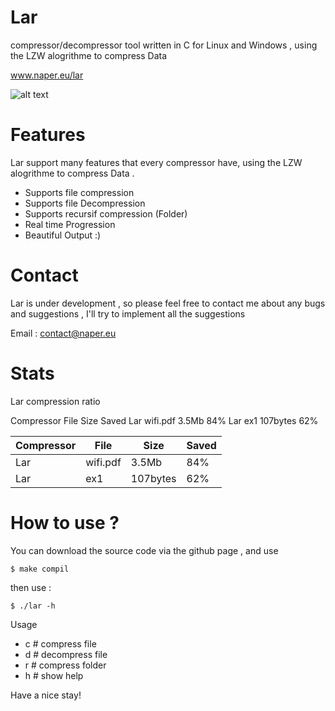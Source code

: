 # Lar
compressor/decompressor tool written in C for Linux and Windows , using the LZW alogrithme to compress Data

www.naper.eu/lar

![alt text](http://nsa38.casimages.com/img/2015/08/22/150822073501915603.png "screen1")

# Features
Lar support many features that every compressor have, using the LZW alogrithme to compress Data . 

- Supports file compression
- Supports file Decompression
- Supports recursif compression (Folder)
- Real time Progression
- Beautiful Output :)

# Contact 
Lar is under development , so please feel free to contact me about any bugs and suggestions , I'll try to implement all the suggestions

Email : contact@naper.eu

# Stats
Lar compression ratio

Compressor	File	Size	Saved
Lar	wifi.pdf	3.5Mb	84%
Lar	ex1	107bytes	62%

Compressor    | File         | Size         | Saved 
------------- | -------------| -------------| -------------
Lar           | wifi.pdf     | 3.5Mb        | 84% 
Lar           | ex1          | 107bytes     | 62%

# How to use ?

You can download the source code via the github page , and use

    $ make compil

then use :

    $ ./lar -h
Usage

- c # compress file
- d # decompress file
- r # compress folder
- h # show help

Have a nice stay!
